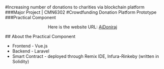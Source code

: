 
#Increasing number of donations to charities via blockchain platform
###Major Project | CMN6302
#Crowdfunding Donation Platform Prototype
###Practical Component

<p align="center">
Here is the website URL:
<a href="https://idoniraj.com/" alt="Practical Component">AjDoniraj</a>
</p>
## About the Practical Component

- Frontend - Vue.js
- Backend - Laravel
- Smart Contract - deployed through Remix IDE, Infura-Rinkeby (written in Solidity)
